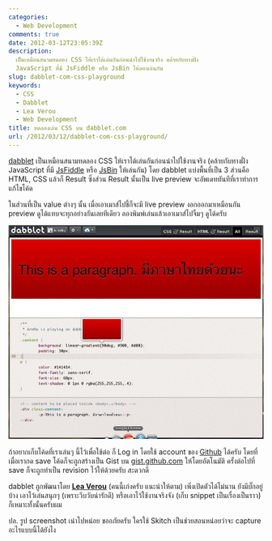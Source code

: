```yaml
---
categories:
  - Web Development
comments: true
date: 2012-03-12T23:05:39Z
description:
  เป็นเหมือนสนามทดลอง CSS ให้เราได้เล่นกันก่อนนำไปใช้งานจริง คล้ายกับทางฝั่ง
  JavaScript ที่มี JsFiddle หรือ JsBin ให้ลองเล่นกัน
slug: dabblet-com-css-playground
keywords:
  - CSS
  - Dabblet
  - Lea Verou
  - Web Development
title: ทดลองเล่น CSS บน dabblet.com
url: /2012/03/12/dabblet-com-css-playground/
---
```


[dabblet](http://dabblet.com) เป็นเหมือนสนามทดลอง CSS ให้เราได้เล่นกันก่อนนำไปใช้งานจริง (คล้ายกับทางฝั่ง JavaScript ที่มี [JsFiddle](http://jsfiddle.net) หรือ [JsBin](http://jsbin.com) ให้เล่นกัน) โดย dabblet แบ่งพื้นที่เป็น 3 ส่วนคือ HTML, CSS แล้วก็ Result ซึ่งส่วน Result นั้นเป็น live preview จะอัพเดททันทีที่เราทำการแก้ไขโค้ด

ในส่วนที่เป็น value ต่างๆ นั้น เมื่อเอาเมาส์ไปชี้ก็จะมี live preview งอกออกมาเหมือนกัน preview ดูได้แทบจะทุกอย่างกันเลยทีเดียว ลองพิมพ์เล่นแล้วเอาเมาส์ไปจิ้มๆ ดูได้ครับ

![dabblet](images/8506639905_cde8f1bca8_z.jpg)

ถ้าอยากเก็บโค้ดที่เราเล่นๆ นี้ไว้เพื่อใช้ต่อ ก็ Log in โดยใช้ account ของ [Github](http://github.com) ได้ครับ โดยที่เมื่อเรากด save โค้ดก็จะถูกสร้างเป็น Gist บน [gist.github.com](http://gist.github.com) ให้โดยอัตโนมัติ ครั้งต่อไปที่ save ก็จะถูกทำเป็น revision ไว้ให้ด้วยครับ สะดวกดี

dabblet ถูกพัฒนาโดย **[Lea Verou](http://lea.verou.me/)** (คนนี้เก่งครับ แนะนำให้ตาม) เพิ่งเปิดตัวได้ไม่นาน ยังมีบั๊กอยู่บ้าง เอาไว้เล่นสนุกๆ (เพราะวึบวับน่ารักดี) หรือเอาไว้ใช้งานจริงจัง (เก็บ snippet เป็นเรื่องเป็นราว) ก็เหมาะทั้งนั้นครับผม

ปล. รูป screenshot เน่าไปหน่อย ขออภัยครับ ใครใช้ Skitch เป็นช่วยสอนหน่อยว่าจะ capture อะไรแบบนี้ได้ยังไง
